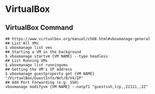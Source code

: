 VirtualBox
==========

## VirtualBox	Command

    ## https://www.virtualbox.org/manual/ch08.html#vboxmanage-general
    ## List All VMs
    $ vboxmanage list vms
    ## Starting a VM in the background
    $ vboxmanage startvm {VM NAME} --type headless
    ## List Running VMs
    $ vboxmanage list runningvms
    ## Getting the VM's IP address
    $ vboxmanage guestproperty get {VM NAME} "/VirtualBox/GuestInfo/Net/0/V4/IP"
    ## Add Port Forwarding (e.g. SSH)
    vboxmanage modifyvm {VM NAME} --natpf1 "guestssh,tcp,,22111,,22"
